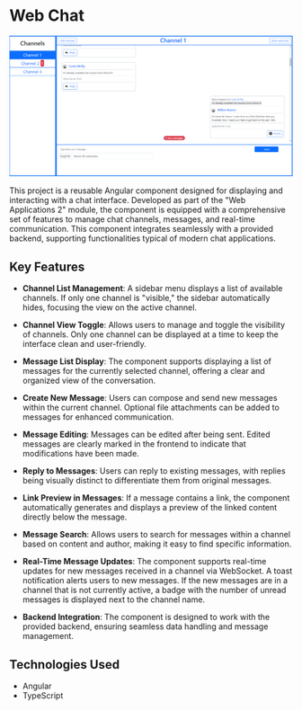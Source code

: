 # Web Chat


![Web Chat](images/chat.png)


This project is a reusable Angular component designed for displaying and interacting with a chat interface. Developed as part of the "Web Applications 2" module, the component is equipped with a comprehensive set of features to manage chat channels, messages, and real-time communication. This component integrates seamlessly with a provided backend, supporting functionalities typical of modern chat applications.


## Key Features

- **Channel List Management**:
A sidebar menu displays a list of available channels.
If only one channel is "visible," the sidebar automatically hides, focusing the view on the active channel.

- **Channel View Toggle**:
Allows users to manage and toggle the visibility of channels. Only one channel can be displayed at a time to keep the interface clean and user-friendly.

- **Message List Display**:
The component supports displaying a list of messages for the currently selected channel, offering a clear and organized view of the conversation.

- **Create New Message**:
Users can compose and send new messages within the current channel.
Optional file attachments can be added to messages for enhanced communication.

- **Message Editing**:
Messages can be edited after being sent.
Edited messages are clearly marked in the frontend to indicate that modifications have been made.

- **Reply to Messages**:
Users can reply to existing messages, with replies being visually distinct to differentiate them from original messages.

- **Link Preview in Messages**:
If a message contains a link, the component automatically generates and displays a preview of the linked content directly below the message.

- **Message Search**:
Allows users to search for messages within a channel based on content and author, making it easy to find specific information.

- **Real-Time Message Updates**:
The component supports real-time updates for new messages received in a channel via WebSocket.
A toast notification alerts users to new messages.
If the new messages are in a channel that is not currently active, a badge with the number of unread messages is displayed next to the channel name.

- **Backend Integration**:
The component is designed to work with the provided backend, ensuring seamless data handling and message management.


## Technologies Used

- Angular
- TypeScript